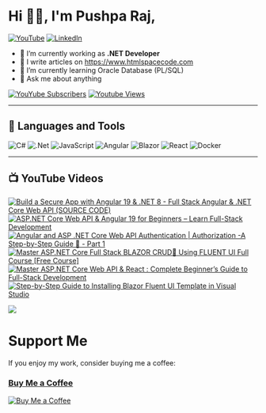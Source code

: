 # Hi 👋🏻, I'm Pushpa Raj,
[![YouTube](https://img.shields.io/youtube/channel/subscribers/UC1k41FltPIePF9yrWR-GKZw?style=social)](https://youtube.com/@codewithpushpa)
 [![LinkedIn](https://img.shields.io/badge/LinkedIn-%230077B5.svg?logo=linkedin&logoColor=white)](https://linkedin.com/in/pushpa-raj-dangi)

- 🔭 I’m currently working as **.NET Developer**
- 📝 I write articles on <a href="https://www.htmlspacecode.com/">https://www.htmlspacecode.com</a>
- 🌱 I’m currently learning Oracle Database (PL/SQL)
- 💬 Ask me about anything

[![YouYube Subscribers](https://custom-icon-badges.demolab.com/youtube/channel/subscribers/UC1k41FltPIePF9yrWR-GKZw?color=%23E05D44&label=SUBSCRIBE&logo=video&logoColor=white&style=for-the-badge&labelColor=CE4630)](https://www.youtube.com/@codewithpushpa?sub_confirmation=1) [![Youtube Views](https://custom-icon-badges.demolab.com/youtube/channel/views/UC1k41FltPIePF9yrWR-GKZw?color=%23E1AD0E&logo=eye&logoColor=white&style=for-the-badge&labelColor=C79600)](https://www.youtube.com/@codewithpushpa)

---
## 🧰 Languages and Tools
![C#](https://img.shields.io/badge/c%23-%23239120.svg?style=flat&logo=c-sharp&logoColor=white) ![.Net](https://img.shields.io/badge/.NET-5C2D91?style=flat&logo=.net&logoColor=white) ![JavaScript](https://img.shields.io/badge/javascript-%23323330.svg?style=flat&logo=javascript&logoColor=%23F7DF1E) ![Angular](https://img.shields.io/badge/angular-blue?style=flat&logo=angular&logoColor=white)  ![Blazor](https://img.shields.io/badge/blazor-purple?style=flat&logo=blazor&logoColor=white) ![React](https://img.shields.io/badge/react-black?style=flat&logo=react&logoColor=white) ![Docker](https://img.shields.io/badge/docker-%230db7ed.svg?style=flat&logo=docker&logoColor=white)

---
## 📺 YouTube Videos

<!-- BEGIN YOUTUBE-CARDS -->
[![Build a Secure App with Angular 19 & .NET 8  - Full Stack Angular & .NET Core Web API (SOURCE CODE)](https://ytcards.demolab.com/?id=onDirBCVed8&title=Build+a+Secure+App+with+Angular+19+%26+.NET+8++-+Full+Stack+Angular+%26+.NET+Core+Web+API+%28SOURCE+CODE%29&lang=en&timestamp=1711196356&background_color=%230d1117&title_color=%23ffffff&stats_color=%23dedede&max_title_lines=1&width=250&border_radius=5 "Build a Secure App with Angular 19 & .NET 8  - Full Stack Angular & .NET Core Web API (SOURCE CODE)")](https://www.youtube.com/watch?v=onDirBCVed8)
[![ASP.NET Core Web API & Angular 19 for Beginners – Learn Full-Stack Development](https://ytcards.demolab.com/?id=WxkI70w-bwY&title=ASP.NET+Core+Web+API+%26+Angular+19+for+Beginners+%E2%80%93+Learn+Full-Stack+Development&lang=en&timestamp=1703516453&background_color=%230d1117&title_color=%23ffffff&stats_color=%23dedede&max_title_lines=1&width=250&border_radius=5 "ASP.NET Core Web API & Angular 19 for Beginners – Learn Full-Stack Development")](https://www.youtube.com/watch?v=WxkI70w-bwY)
[![Angular and ASP .NET Core  Web API Authentication | Authorization -A Step-by-Step Guide 🔐  - Part 1](https://ytcards.demolab.com/?id=Wit8nv1ZorQ&title=Angular+and+ASP+.NET+Core++Web+API+Authentication+%7C+Authorization+-A+Step-by-Step+Guide+%F0%9F%94%90++-+Part+1&lang=en&timestamp=1708089347&background_color=%230d1117&title_color=%23ffffff&stats_color=%23dedede&max_title_lines=1&width=250&border_radius=5 "Angular and ASP .NET Core  Web API Authentication | Authorization -A Step-by-Step Guide 🔐  - Part 1")](https://www.youtube.com/watch?v=Wit8nv1ZorQ)
[![Master ASP.NET Core Full Stack BLAZOR  CRUD🚀 Using FLUENT UI Full Course [Free Course]](https://ytcards.demolab.com/?id=wuyHRnpXpgM&title=Master+ASP.NET+Core+Full+Stack+BLAZOR++CRUD%F0%9F%9A%80+Using+FLUENT+UI+Full+Course+%5BFree+Course%5D&lang=en&timestamp=1702150419&background_color=%230d1117&title_color=%23ffffff&stats_color=%23dedede&max_title_lines=1&width=250&border_radius=5 "Master ASP.NET Core Full Stack BLAZOR  CRUD🚀 Using FLUENT UI Full Course [Free Course]")](https://www.youtube.com/watch?v=wuyHRnpXpgM)
[![Master ASP.NET Core Web API & React : Complete Beginner’s Guide to Full-Stack Development](https://ytcards.demolab.com/?id=QC-XXwsDguw&title=Master+ASP.NET+Core+Web+API+%26+React+%3A+Complete+Beginner%E2%80%99s+Guide+to+Full-Stack+Development&lang=en&timestamp=1705669461&background_color=%230d1117&title_color=%23ffffff&stats_color=%23dedede&max_title_lines=1&width=250&border_radius=5 "Master ASP.NET Core Web API & React : Complete Beginner’s Guide to Full-Stack Development")](https://www.youtube.com/watch?v=QC-XXwsDguw)
[![Step-by-Step Guide to Installing Blazor Fluent UI Template in Visual Studio](https://ytcards.demolab.com/?id=GGETOtoGqrQ&title=Step-by-Step+Guide+to+Installing+Blazor+Fluent+UI+Template+in+Visual+Studio&lang=en&timestamp=1701742133&background_color=%230d1117&title_color=%23ffffff&stats_color=%23dedede&max_title_lines=1&width=250&border_radius=5 "Step-by-Step Guide to Installing Blazor Fluent UI Template in Visual Studio")](https://www.youtube.com/watch?v=GGETOtoGqrQ)
<!-- END YOUTUBE-CARDS -->

![](https://visitor-badge.laobi.icu/badge?page_id=pushpa-raj-dangi)

# Support Me
If you enjoy my work, consider buying me a coffee:
<br/>
### [Buy Me a Coffee](https://ko-fi.com/codewithpushpa)
[![Buy Me a Coffee](https://img.shields.io/badge/Buy%20Me%20a%20Coffee-FFDD00?style=flat&logo=buy-me-a-coffee&logoColor=black)](https://ko-fi.com/codewithpushpa)

</p>
 

